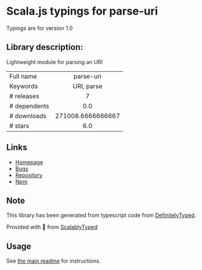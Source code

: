 
# Scala.js typings for parse-uri

Typings are for version 1.0

## Library description:
Lightweight module for parsing an URI

|                    |                 |
| ------------------ | :-------------: |
| Full name          | parse-uri |
| Keywords           | URI, parse |
| # releases         | 7 |
| # dependents       | 0.0 |
| # downloads        | 271008.6666666667 |
| # stars            | 6.0 |

## Links
- [Homepage](https://github.com/Kikobeats/parse-uri)
- [Bugs](https://github.com/Kikobeats/parse-uri/issues)
- [Repository](https://github.com/kikobeats/parse-uri)
- [Npm](https://www.npmjs.com/package/parse-uri)
    


## Note
This library has been generated from typescript code from [DefinitelyTyped](https://definitelytyped.org).

Provided with :purple_heart: from [ScalablyTyped](https://github.com/oyvindberg/ScalablyTyped)

## Usage
See [the main readme](../../readme.md) for instructions.


